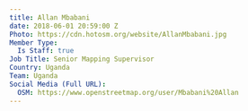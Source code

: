 ```yaml
---
title: Allan Mbabani
date: 2018-06-01 20:59:00 Z
Photo: https://cdn.hotosm.org/website/AllanMbabani.jpg
Member Type:
  Is Staff: true
Job Title: Senior Mapping Supervisor
Country: Uganda
Team: Uganda
Social Media (Full URL):
  OSM: https://www.openstreetmap.org/user/Mbabani%20Allan
---
```


